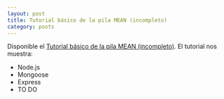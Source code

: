 ```yaml
---
layout: post
title: Tutorial básico de la pila MEAN (incompleto)
category: posts
---
```


Disponible el [Tutorial básico de la pila MEAN (incompleto)](http://ualmtorres.github.io/howtos/MEAN/). El tutorial nos muestra:

* Node.js
* Mongoose
* Express
* TO DO
